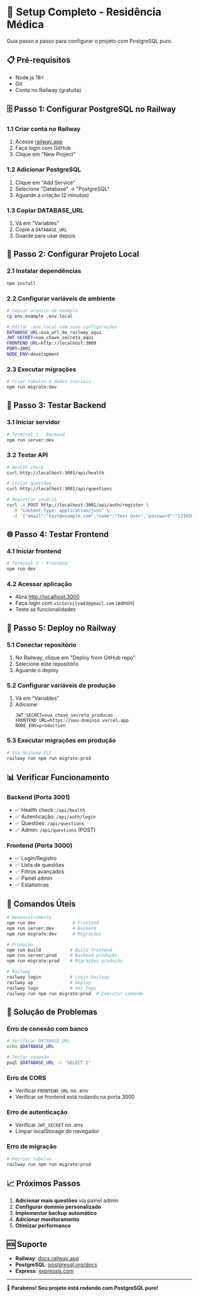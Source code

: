 # 🚀 Setup Completo - Residência Médica

Guia passo a passo para configurar o projeto com PostgreSQL puro.

## 📋 **Pré-requisitos**

- Node.js 18+ 
- Git
- Conta no Railway (gratuita)

## 🗄️ **Passo 1: Configurar PostgreSQL no Railway**

### **1.1 Criar conta no Railway**
1. Acesse [railway.app](https://railway.app)
2. Faça login com GitHub
3. Clique em "New Project"

### **1.2 Adicionar PostgreSQL**
1. Clique em "Add Service"
2. Selecione "Database" → "PostgreSQL"
3. Aguarde a criação (2 minutos)

### **1.3 Copiar DATABASE_URL**
1. Vá em "Variables"
2. Copie a `DATABASE_URL`
3. Guarde para usar depois

## 🔧 **Passo 2: Configurar Projeto Local**

### **2.1 Instalar dependências**
```bash
npm install
```

### **2.2 Configurar variáveis de ambiente**
```bash
# Copiar arquivo de exemplo
cp env.example .env.local

# Editar .env.local com suas configurações
DATABASE_URL=sua_url_do_railway_aqui
JWT_SECRET=sua_chave_secreta_aqui
FRONTEND_URL=http://localhost:3000
PORT=3001
NODE_ENV=development
```

### **2.3 Executar migrações**
```bash
# Criar tabelas e dados iniciais
npm run migrate:dev
```

## 🚀 **Passo 3: Testar Backend**

### **3.1 Iniciar servidor**
```bash
# Terminal 1 - Backend
npm run server:dev
```

### **3.2 Testar API**
```bash
# Health check
curl http://localhost:3001/api/health

# Listar questões
curl http://localhost:3001/api/questions

# Registrar usuário
curl -X POST http://localhost:3001/api/auth/register \
  -H "Content-Type: application/json" \
  -d '{"email":"test@example.com","name":"Test User","password":"123456"}'
```

## 🌐 **Passo 4: Testar Frontend**

### **4.1 Iniciar frontend**
```bash
# Terminal 2 - Frontend
npm run dev
```

### **4.2 Acessar aplicação**
- Abra [http://localhost:3000](http://localhost:3000)
- Faça login com `victorsilva43@gmail.com` (admin)
- Teste as funcionalidades

## 🚀 **Passo 5: Deploy no Railway**

### **5.1 Conectar repositório**
1. No Railway, clique em "Deploy from GitHub repo"
2. Selecione este repositório
3. Aguarde o deploy

### **5.2 Configurar variáveis de produção**
1. Vá em "Variables"
2. Adicione:
   ```
   JWT_SECRET=sua_chave_secreta_producao
   FRONTEND_URL=https://seu-dominio.vercel.app
   NODE_ENV=production
   ```

### **5.3 Executar migrações em produção**
```bash
# Via Railway CLI
railway run npm run migrate:prod
```

## 📊 **Verificar Funcionamento**

### **Backend (Porta 3001)**
- ✅ Health check: `/api/health`
- ✅ Autenticação: `/api/auth/login`
- ✅ Questões: `/api/questions`
- ✅ Admin: `/api/questions` (POST)

### **Frontend (Porta 3000)**
- ✅ Login/Registro
- ✅ Lista de questões
- ✅ Filtros avançados
- ✅ Painel admin
- ✅ Estatísticas

## 🔧 **Comandos Úteis**

```bash
# Desenvolvimento
npm run dev              # Frontend
npm run server:dev       # Backend
npm run migrate:dev      # Migrações

# Produção
npm run build           # Build frontend
npm run server:prod     # Backend produção
npm run migrate:prod    # Migrações produção

# Railway
railway login           # Login Railway
railway up              # Deploy
railway logs            # Ver logs
railway run npm run migrate:prod  # Executar comando
```

## 🐛 **Solução de Problemas**

### **Erro de conexão com banco**
```bash
# Verificar DATABASE_URL
echo $DATABASE_URL

# Testar conexão
psql $DATABASE_URL -c "SELECT 1"
```

### **Erro de CORS**
- Verificar `FRONTEND_URL` no .env
- Verificar se frontend está rodando na porta 3000

### **Erro de autenticação**
- Verificar `JWT_SECRET` no .env
- Limpar localStorage do navegador

### **Erro de migração**
```bash
# Recriar tabelas
railway run npm run migrate:prod
```

## 📈 **Próximos Passos**

1. **Adicionar mais questões** via painel admin
2. **Configurar domínio personalizado**
3. **Implementar backup automático**
4. **Adicionar monitoramento**
5. **Otimizar performance**

## 🆘 **Suporte**

- **Railway**: [docs.railway.app](https://docs.railway.app)
- **PostgreSQL**: [postgresql.org/docs](https://www.postgresql.org/docs/)
- **Express**: [expressjs.com](https://expressjs.com/)

---

**🎉 Parabéns! Seu projeto está rodando com PostgreSQL puro!** 